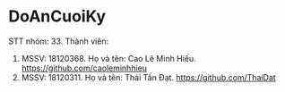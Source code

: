 # DoAnCuoiKy
STT nhóm: 33.
Thành viên:
  1. MSSV: 18120368.    Họ và tên: Cao Lê Minh Hiếu. https://github.com/caoleminhhieu
  2. MSSV: 18120311.    Họ và tên: Thái Tấn Đạt. https://github.com/ThaiDat

